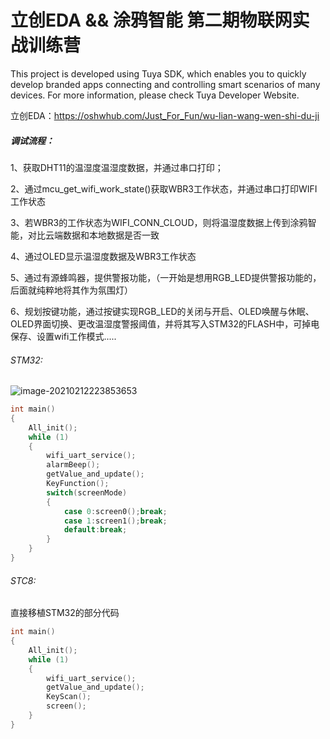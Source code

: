 # 立创EDA &amp;&amp; 涂鸦智能 第二期物联网实战训练营

This project is developed using Tuya SDK, which enables you to quickly develop branded
apps connecting and controlling smart scenarios of many devices.
For more information, please check Tuya Developer Website.

立创EDA：https://oshwhub.com/Just_For_Fun/wu-lian-wang-wen-shi-du-ji

##### 调试流程：

1、获取DHT11的温湿度温湿度数据，并通过串口打印；

2、通过mcu_get_wifi_work_state()获取WBR3工作状态，并通过串口打印WIFI工作状态

3、若WBR3的工作状态为WIFI_CONN_CLOUD，则将温湿度数据上传到涂鸦智能，对比云端数据和本地数据是否一致

4、通过OLED显示温湿度数据及WBR3工作状态

5、通过有源蜂鸣器，提供警报功能，（一开始是想用RGB_LED提供警报功能的，后面就纯粹地将其作为氛围灯）

6、规划按键功能，通过按键实现RGB_LED的关闭与开启、OLED唤醒与休眠、OLED界面切换、更改温湿度警报阈值，并将其写入STM32的FLASH中，可掉电保存、设置wifi工作模式.....

###### STM32:

![image-20210212223853653](https://i.loli.net/2021/02/12/t5yrskc2614XuBe.png)

```C
int main()
{
	All_init();
	while (1)
	{
		wifi_uart_service();
		alarmBeep();
		getValue_and_update();
		KeyFunction();
		switch(screenMode)
		{
			case 0:screen0();break;
			case 1:screen1();break;
			default:break;
		}
	}
}
```

###### STC8:

直接移植STM32的部分代码

```C
int main()
{
	All_init();
	while (1)
	{
		wifi_uart_service();
		getValue_and_update();
		KeyScan();
		screen();
	}
}
```

